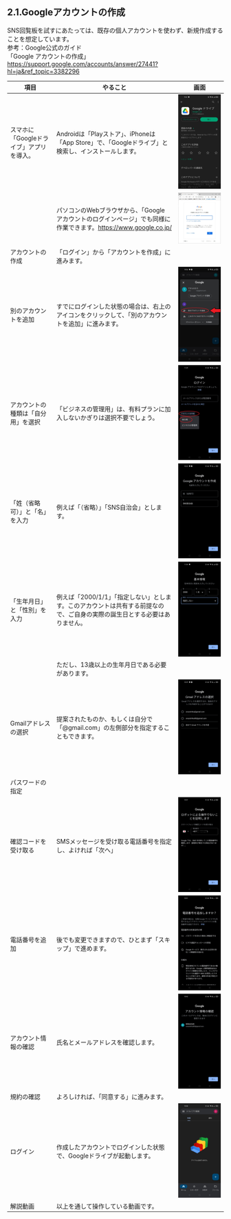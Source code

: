 ## 2.1.Googleアカウントの作成
SNS回覧板を試すにあたっては、既存の個人アカウントを使わず、新規作成することを想定しています。  
参考：Google公式のガイド  
「Google アカウントの作成」  
https://support.google.com/accounts/answer/27441?hl=ja&ref_topic=3382296

|項目|やること|画面|
|---|---|---|
|スマホに「Googleドライブ」アプリを導入。|Androidは「Playストア」、iPhoneは「App Store」で、「Googleドライブ」と検索し、インストールします。|<img src="images/2_1_images/2_1_01.jpg" alt="image">|
||パソコンのWebブラウザから、「Google アカウントのログインページ」でも同様に作業できます。https://www.google.co.jp/ |<img src="images/2_1_images/2_1_02.jpg" alt="image">|
|アカウントの作成|「ログイン」から「アカウントを作成」に進みます。||
|別のアカウントを追加|すでにログインした状態の場合は、右上のアイコンをクリックして、「別のアカウントを追加」に進みます。|<img src="images/2_1_images/2_1_04.jpg" alt="image">|
|アカウントの種類は「自分用」を選択|「ビジネスの管理用」は、有料プランに加入しないかぎりは選択不要でしょう。|<img src="images/2_1_images/2_1_05.jpg" alt="image">|
|「姓（省略可）」と「名」を入力|例えば「（省略）」「SNS自治会」とします。|<img src="images/2_1_images/2_1_06.jpg" alt="image">|
|「生年月日」と「性別」を入力|例えば「2000/1/1」「指定しない」とします。このアカウントは共有する前提なので、ご自身の実際の誕生日とする必要はありません。|<img src="images/2_1_images/2_1_07.jpg" alt="image">|
||ただし、13歳以上の生年月日である必要があります。||
|Gmailアドレスの選択|提案されたものか、もしくは自分で「@gmail.com」の左側部分を指定することもできます。|<img src="images/2_1_images/2_1_09.jpg" alt="image">|
|パスワードの指定|||
|確認コードを受け取る|SMSメッセージを受け取る電話番号を指定し、よければ「次へ」|<img src="images/2_1_images/2_1_11.jpg" alt="image">|
|電話番号を追加|後でも変更できますので、ひとまず「スキップ」で進めます。|<img src="images/2_1_images/2_1_12.jpg" alt="image">|
|アカウント情報の確認|氏名とメールアドレスを確認します。|<img src="images/2_1_images/2_1_13.jpg" alt="image">|
|規約の確認|よろしければ、「同意する」に進みます。||
|ログイン|作成したアカウントでログインした状態で、Googleドライブが起動します。|<img src="images/2_1_images/2_1_15.jpg" alt="image">|
|解説動画|以上を通して操作している動画です。||
